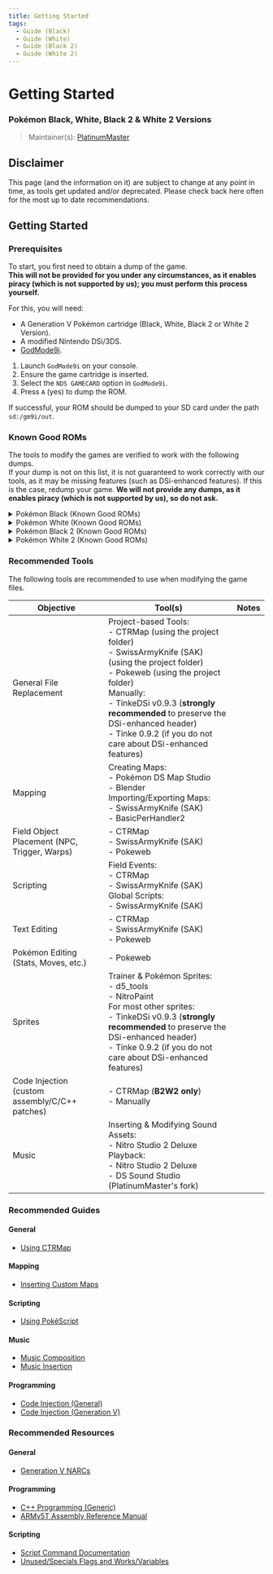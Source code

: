 ```yaml
---
title: Getting Started
tags:
  - Guide (Black)
  - Guide (White)
  - Guide (Black 2)
  - Guide (White 2)
---
```


# Getting Started
### Pokémon Black, White, Black 2 & White 2 Versions
> Maintainer(s): [PlatinumMaster](https://github.com/PlatinumMaster)

## Disclaimer
This page (and the information on it) are subject to change at any point in time, as tools get updated and/or deprecated. 
Please check back here often for the most up to date recommendations.

## Getting Started
### Prerequisites
To start, you first need to obtain a dump of the game.<br/> 
**This will not be provided for you under any circumstances, as it enables piracy (which is not supported by us); you must perform this process yourself.**

For this, you will need: 
- A Generation V Pokémon cartridge (Black, White, Black 2 or White 2 Version).
- A modified Nintendo DSi/3DS.
- [GodMode9i](https://github.com/DS-Homebrew/GodMode9i).

1. Launch `GodMode9i` on your console.
2. Ensure the game cartridge is inserted.
3. Select the `NDS GAMECARD` option in `GodMode9i`.
4. Press `A` (yes) to dump the ROM.

If successful, your ROM should be dumped to your SD card under the path `sd:/gm9i/out`.

### Known Good ROMs
The tools to modify the games are verified to work with the following dumps.<br/>If your dump is not on this list, it is not guaranteed to work correctly with our tools, as it may be missing features (such as DSi-enhanced features). If this is the case, redump your game. **We will not provide any dumps, as it enables piracy (which is not supported by us), so do not ask.**

<details>
<summary>Pokémon Black (Known Good ROMs)</summary>
| Game                         | MD5                              | SHA1                                     | SHA256                                                           |
| --------------------------- | -------------------------------- | ---------------------------------------- | ---------------------------------------------------------------- |
| Black (France)      | 92484e56aa45fd2cef5c4d973f6e10b1 | a559da54839663d8f8f3f03382e5665a61873d22 | b3ff279306e490e788c147eb6b71da55b488ddb76e25e64bcde5e70053c18613 |
| Black (Germany)     | fb3f0e425ce80df2869c6cd8ba990b7c | f5688bd617be7e67a150732f42cfae6ae104b2cb | beba9a479ddfe9a903890a8d4c62fd8d910fedd95efd91ad4969e84006e32b29 |
| Black (Italy)       | 736e1c5a73c41a742136400d6b929526 | 699f8c6a8390b5e30236b6c386bc3c4bd7bdc44e | b3816e811f1718be7d1ddf3d77cfbc680e45a1b77ee4aca264f4fde97f2fd1f6 |
| Black (Japan)       | 0d4425cdd33437fa360eeade3ae4f292 | 4ce46933ab795fc8bfc94acb7a853206b0c20b60 | d5bae786128a6915f125e76a8a4e80e90a0a365d2613f6c366cfbab0de4d9030 |
| Black (Korea)       | 790dae8334466f48ca14457bd36fc129 | ca64de49a4429346ca578c2b21c16c8bcf1cf497 | 043bb988078ad6b0ff10a9b4cc5b122df3c610f844f3e0ebfcae9f55004c7cb1 |
| Black (Spain)       | b6605ee47d3a64aa324b39ed4cea2afa | 68b55b82f5a033f9e9666c232f429e31ed658e54 | c825a59dcd6ef88298dbcddd25e5d091a0457de84d6dae2bb846b963b14974e9 |
| Black (USA, Europe) | 37bff1431eda9b3a525737c7f59a432d | 26ad0b9967aa279c4a266ee69f52b9b2332399a5 | b9979189d299a0231d01c8885c0d054b706976ffc75427ca59d84e0ce1493034 |
</details>

<details>
<summary>Pokémon White (Known Good ROMs)</summary>
| Game                         | MD5                              | SHA1                                     | SHA256                                                           |
| ---------------------------- | -------------------------------- | ---------------------------------------- | ---------------------------------------------------------------- |
| White (France)      | 675fc1dabf7a45e586d74ed989fdadf7 | 28f075915dd445cbfd902f1e1a94d5048b03a095 | 0a7d6e87d9878c2fb903bcca01ecc8f9a186d0eed14ddbc87912ae126faa0bdb |
| White (Germany)     | f20ceede18e40f82ec1feed9c6427d7e | fb752b211351f8480e3e1949e11a1d7741f05f5a | 2f295bdc0a1dfcd1fe54330aa77de8f7257ecd3a080e03fccc6e0e62edd0176c |
| White (Italy)       | 80821ad5ea8eab99dc5db8ab1e0fa0e0 | 2e33164d26236dd499f75d1de3123d85e822d502 | cf21437f21690ad90179611cfc4cffeb128e4fb0f163e78aedefdeb83053dc98 |
| White (Japan)       | d95b0f3172e2f658a2ecbce0fec105bb | e392548c1a59e4cafd7ba7a502770369410b2358 | 4c1532045e17a62b9bd36a2e99d51260145f7cf95b59774885131eb95de52c14 |
| White (Korea)       | 934dddea7a8bbac0a34c696aafa09a4f | 560288596203f31d3f1de8fd2e205d0f4c65a9e5 | 259ec42af03849ca5c45aeaf0967b34c43c9f4c5514238639152a4785ad8ff41 |
| White (Spain)       | ee29a2fd2f90a51fe2d1b872cf2b99df | 4cc963ca925409ff0f12f3c417d1cbe1094bf934 | 46c707e67e5216df0bbfe57f1a6131df898c86302773511591ab53fdf159e4bb |
| White (USA, Europe) | 77c34ba77f8fa44e7caf04f695db0560 | bc696a0dfb448c7b3a8a206f0f8214411a039208 | b288bb061fd646894f5059f55cd0a1efb13b4f0cfd3d9e06e9e42a5bd9431ac6 |
</details>

<details>
<summary>Pokémon Black 2 (Known Good ROMs)</summary>
| Game                         | MD5                              | SHA1                                     | SHA256                                                           |
| ---------------------------- | -------------------------------- | ---------------------------------------- | ---------------------------------------------------------------- |
| Black 2 (France)        | 6f9fa0d59a1fa1808f0f6908fd0e10ab | 971ccee9a738d5d172220a45dce1e9c40e49e563 | 693c009dc031e74d01e00385f7156386c457640ebf800e1a04629e1e07aa7d37 |
| Black 2 (Germany)       | a22a97726b00b5957a6066258e90851b | f43dd2e26f48163f11721bd1e3b2e6f9a73be636 | afe5d5a679cdc8f98fa459647d4fb703b734ea8084b77f138db9cb276f8b80b9 |
| Black 2 (Italy)         | 1d5dc87bf37697311d8a3ef53ae2682e | 68ec308db75d470f3c1499cc04117fe68fb4e942 | 5bbdab894552cffc71a9699a0875cd51f0dc3f6fec936d6ea2f0bcb6805b3e87 |
| Black 2 (Japan) (Rev 1) | ecc64d4b1d9d9d161d55ecb23db6fa64 | c55fe4412427e63ef28186af53ec114c7fdd9a0a | d7a1568368305c0606f77ef834b4e3b959b8d95f1735585aa94e2a025abf7d98 |
| Black 2 (Korea)         | b1815ff19eafcc070bcb7d83d346fe6a | 9815dd094eb86d46d2d20d2bb04b2ecfd73f8e35 | d4c8f16b229ed104a19c03a2627240ea0d4565438c8f30fb77f65a77b8a2021a |
| Black 2 (Spain)         | 16c656be39bde44e37eafc7f915b2636 | b69a30d5f0456ad1a3a1b52a945729f686b0299b | 87ffdb8ee2aee97079e9852eab4ee7f50e389c05dbba337235c40eb7080a98bc |
| Black 2 (USA, Europe)   | 4c65a32989c78b8070751765592b0ea6 | e51e6dfb8678a3d19dcd2a10691b96a569ca0abb | 2e6b2415354aa41471bc7617068dce059a59931bf5c4348a264f8043f297683a |
</details>

<details>
<summary>Pokémon White 2 (Known Good ROMs)</summary>
| Game                         | MD5                              | SHA1                                     | SHA256                                                           |
| ---------------------------- | -------------------------------- | ---------------------------------------- | ---------------------------------------------------------------- |
| White 2 (France)        | 248b7919fdd716a37128864aef4b18b9 | c228793d63cf43edca3285f42a6f91abaec90247 | a21dc750a0a0794d70f4298083a8359182f130bf3e20b805f21ff487f97a3498 |
| White 2 (Germany)       | 3740f48f536b233a155ff2fad04991c3 | 60665d23a12a0ad4fbff75a4d4f287a9cec73b40 | 30ee695e4ea30b4eea63115e15ff9efbf4b1857809bb61cef2824d5126cfd15e |
| White 2 (Italy)         | 143304fd40e3d536d30542142165a7b1 | b787bdd69fa79d270d08f334b188a61e3454405e | 04c7ae9f697b09f0558c9a508fc8960531c6429e5341bd699955f5ff925d600a |
| White 2 (Japan) (Rev 1) | fc61fd45eb0684ba715e40351c6d1e5e | 01666f87838c57dc0a65930a916982ad8941d8fb | 29292cc6a5b8f75c047f7365d496c02b79d58ffbe2509fb0dd438d84ac21d6ed |
| White 2 (Korea)         | 929aed0701a299dc5f657d737c143744 | d4fef459de71264e802f108eabb9fd5e98e7099f | c9e05e82ec314021eb584d75a537dadaf273a153269940dcfb9d44acc337ae30 |
| White 2 (Spain)         | 1a36dd7aea9ed44d2a2e02b10e9cef31 | 072749c9517f8d2a65f688b6f4ac5f30889fb559 | 1b0243fdb58acff6f043ab7b62535e97151a0baa92d5d2b4735653378ed7c360 |
| White 2 (USA, Europe)   | 0afc7974c393265d8cf23379be232a1c | b5d7490be7b415b8f1e672a53e978a9cc667e56a | 3e50aec3db401332175a5d2b5fe2a68ac1a05ec63995dba9d1506b1b51837446 |
</details>


### Recommended Tools
The following tools are recommended to use when modifying the game files.

| Objective                                      | Tool(s)                                                                                                                                                                                                                                                                                                                             | Notes |
| ---------------------------------------------- | ----------------------------------------------------------------------------------------------------------------------------------------------------------------------------------------------------------------------------------------------------------------------------------------------------------------------------------- | ----- |
| General File Replacement                       | Project-based Tools:<br/>- CTRMap (using the project folder)<br/>- SwissArmyKnife (SAK) (using the project folder)<br/>- Pokeweb (using the project folder)<br/> Manually:<br/> - TinkeDSi v0.9.3 (**strongly recommended** to preserve the DSi-enhanced header)<br/>- Tinke 0.9.2 (if you do not care about DSi-enhanced features) |       |
| Mapping                                        | Creating Maps:<br/> - Pokémon DS Map Studio <br /> - Blender<br/>Importing/Exporting Maps:<br/> - SwissArmyKnife (SAK)<br/> - BasicPerHandler2                                                                                                                                                                                      |       |
| Field Object Placement (NPC, Trigger, Warps)   | - CTRMap<br/> - SwissArmyKnife (SAK)<br/> - Pokeweb                                                                                                                                                                                                                                                                                 |       |
| Scripting                                      | Field Events:<br/>- CTRMap<br/> - SwissArmyKnife (SAK)<br/>Global Scripts:<br/>- SwissArmyKnife (SAK)                                                                                                                                                                                                                               |       |
| Text Editing                                   | - CTRMap<br/> - SwissArmyKnife (SAK)<br/> - Pokeweb                                                                                                                                                                                                                                                                                 |       |
| Pokémon Editing (Stats, Moves, etc.)           | - Pokeweb                                                                                                                                                                                                                                                                                                                           |       |
| Sprites                                        | Trainer & Pokémon Sprites:<br/>- d5_tools<br/> - NitroPaint<br/>For most other sprites:<br/> - TinkeDSi v0.9.3 (**strongly recommended** to preserve the DSi-enhanced header)<br/>- Tinke 0.9.2 (if you do not care about DSi-enhanced features)                                                                                    |       |
| Code Injection (custom assembly/C/C++ patches) | - CTRMap (**B2W2 only**)<br/>- Manually                                                                                                                                                                                                                                                                                                             |       |
| Music                                          | Inserting & Modifying Sound Assets:<br/> - Nitro Studio 2 Deluxe<br/> Playback:<br/> - Nitro Studio 2 Deluxe<br/> - DS Sound Studio (PlatinumMaster's fork)<br/>                                                                                                                                                                    |       |


### Recommended Guides
#### General
- [Using CTRMap](/docs/generation-v/guides/bw_b2w2-using_ctrmap/)

#### Mapping
- [Inserting Custom Maps](/docs/generation-v/guides/bw_b2w2-map_insertion/)

#### Scripting
- [Using PokéScript](/docs/generation-v/guides/bw_b2w2-pokescript/)

#### Music
- [Music Composition](/docs/universal/guides/music_composing/)
- [Music Insertion](/docs/universal/guides/music_insertion/)


#### Programming
- [Code Injection (General)](/docs/universal/guides/code_injection)
- [Code Injection (Generation V)](/docs/generation-v/guides/bw_b2w2-code_injection)
 
### Recommended Resources
#### General
- [Generation V NARCs](https://docs.google.com/spreadsheets/d/1zsTqs4hhdXg2AZsTWGuY2mhDImnAh_qUTrGy2qCm0s8/edit#gid=735105964)
    
#### Programming
- [C++ Programming (Generic)](https://www.learncpp.com/)
- [ARMv5T Assembly Reference Manual](https://developer.arm.com/documentation/ddi0100/latest/)

#### Scripting
- [Script Command Documentation](https://docs.google.com/spreadsheets/d/1zvLQFVdv6kbEgP9TY9yfV6ChK0qsz79E6PvF5lohnGk)
- [Unused/Specials Flags and Works/Variables](https://docs.google.com/spreadsheets/d/1bDCSu8Th7LeAHu-Z309maTc2fcZ_dIwqUbp0n8PW50M)

